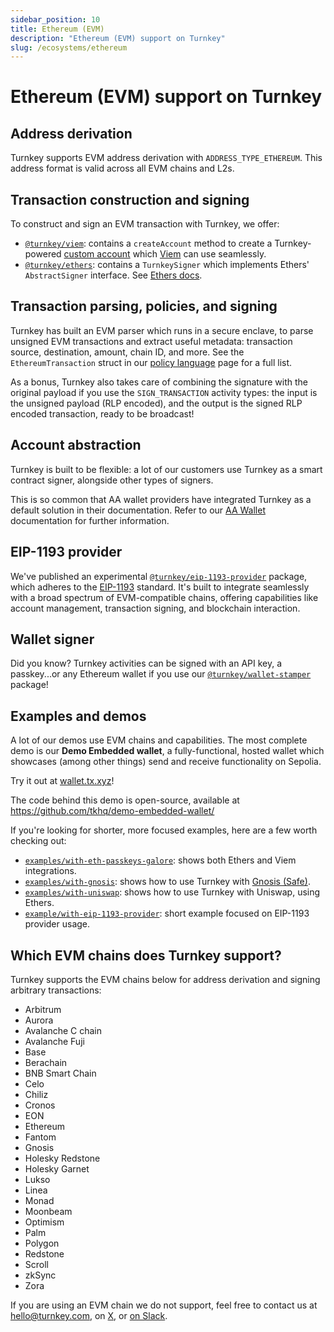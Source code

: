 ```yaml
---
sidebar_position: 10
title: Ethereum (EVM)
description: "Ethereum (EVM) support on Turnkey"
slug: /ecosystems/ethereum
---
```


# Ethereum (EVM) support on Turnkey

## Address derivation

Turnkey supports EVM address derivation with `ADDRESS_TYPE_ETHEREUM`. This address format is valid across all EVM chains and L2s.

## Transaction construction and signing

To construct and sign an EVM transaction with Turnkey, we offer:

- [`@turnkey/viem`](https://npmjs.com/package/@turnkey/viem): contains a `createAccount` method to create a Turnkey-powered [custom account](https://viem.sh/docs/accounts/local) which [Viem](https://viem.sh/) can use seamlessly.
- [`@turnkey/ethers`](https://npmjs.com/package/@turnkey/ethers): contains a `TurnkeySigner` which implements Ethers' `AbstractSigner` interface. See [Ethers docs](https://docs.ethers.org/v6/api/providers/abstract-signer/#AbstractSigner).

## Transaction parsing, policies, and signing

Turnkey has built an EVM parser which runs in a secure enclave, to parse unsigned EVM transactions and extract useful metadata: transaction source, destination, amount, chain ID, and more. See the `EthereumTransaction` struct in our [policy language](../concepts/policy-management/Policy-language.md) page for a full list.

As a bonus, Turnkey also takes care of combining the signature with the original payload if you use the `SIGN_TRANSACTION` activity types: the input is the unsigned payload (RLP encoded), and the output is the signed RLP encoded transaction, ready to be broadcast!

## Account abstraction

Turnkey is built to be flexible: a lot of our customers use Turnkey as a smart contract signer, alongside other types of signers.

This is so common that AA wallet providers have integrated Turnkey as a default solution in their documentation. Refer to our [AA Wallet](../../solutions/embedded-wallets/account-abstraction.md) documentation for further information.

## EIP-1193 provider

We've published an experimental [`@turnkey/eip-1193-provider`](https://www.npmjs.com/package/@turnkey/eip-1193-provider) package, which adheres to the [EIP-1193](https://eips.ethereum.org/EIPS/eip-1193) standard. It's built to integrate seamlessly with a broad spectrum of EVM-compatible chains, offering capabilities like account management, transaction signing, and blockchain interaction.

## Wallet signer

Did you know? Turnkey activities can be signed with an API key, a passkey...or any Ethereum wallet if you use our [`@turnkey/wallet-stamper`](https://www.npmjs.com/package/@turnkey/wallet-stamper) package!

## Examples and demos

A lot of our demos use EVM chains and capabilities. The most complete demo is our **Demo Embedded wallet**, a fully-functional, hosted wallet which showcases (among other things) send and receive functionality on Sepolia.

Try it out at [wallet.tx.xyz](https://wallet.tx.xyz)!

The code behind this demo is open-source, available at https://github.com/tkhq/demo-embedded-wallet/

If you're looking for shorter, more focused examples, here are a few worth checking out:

- [`examples/with-eth-passkeys-galore`](https://github.com/tkhq/sdk/tree/main/examples/with-eth-passkeys-galore): shows both Ethers and Viem integrations.
- [`examples/with-gnosis`](https://github.com/tkhq/sdk/tree/main/examples/with-gnosis): shows how to use Turnkey with [Gnosis (Safe)](https://safe.global/).
- [`examples/with-uniswap`](https://github.com/tkhq/sdk/tree/main/examples/with-uniswap): shows how to use Turnkey with Uniswap, using Ethers.
- [`example/with-eip-1193-provider`](https://github.com/tkhq/sdk/tree/main/examples/with-eip-1193-provider): short example focused on EIP-1193 provider usage.

## Which EVM chains does Turnkey support?

Turnkey supports the EVM chains below for address derivation and signing arbitrary transactions:

- Arbitrum
- Aurora
- Avalanche C chain
- Avalanche Fuji
- Base
- Berachain
- BNB Smart Chain
- Celo
- Chiliz
- Cronos
- EON
- Ethereum
- Fantom
- Gnosis
- Holesky Redstone
- Holesky Garnet
- Lukso
- Linea
- Monad
- Moonbeam
- Optimism
- Palm
- Polygon
- Redstone
- Scroll
- zkSync
- Zora

If you are using an EVM chain we do not support, feel free to contact us at <hello@turnkey.com>, on [X](https://x.com/turnkeyhq/), or [on Slack](https://join.slack.com/t/clubturnkey/shared_invite/zt-2837d2isy-gbH60kJ~XnXSSFHiqVOrqw).
